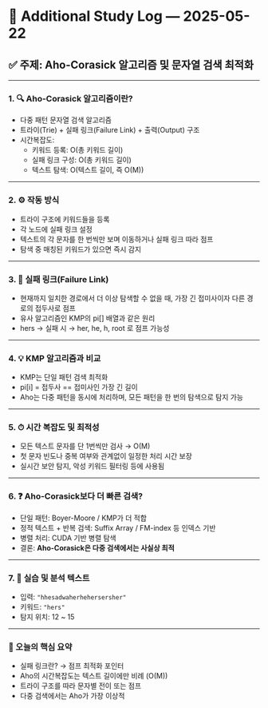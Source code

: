 # 📘 Additional Study Log — 2025-05-22

## ✅ 주제: Aho-Corasick 알고리즘 및 문자열 검색 최적화

---

### 1. 🔍 Aho-Corasick 알고리즘이란?
- 다중 패턴 문자열 검색 알고리즘
- 트라이(Trie) + 실패 링크(Failure Link) + 출력(Output) 구조
- 시간복잡도:
  - 키워드 등록: O(총 키워드 길이)
  - 실패 링크 구성: O(총 키워드 길이)
  - 텍스트 탐색: O(텍스트 길이, 즉 O(M))

---

### 2. ⚙️ 작동 방식
- 트라이 구조에 키워드들을 등록
- 각 노드에 실패 링크 설정
- 텍스트의 각 문자를 한 번씩만 보며 이동하거나 실패 링크 따라 점프
- 탐색 중 매칭된 키워드가 있으면 즉시 감지

---

### 3. 📌 실패 링크(Failure Link)
- 현재까지 일치한 경로에서 더 이상 탐색할 수 없을 때, 가장 긴 접미사이자 다른 경로의 접두사로 점프
- 유사 알고리즘인 KMP의 pi[] 배열과 같은 원리
- hers → 실패 시 → her, he, h, root 로 점프 가능성

---

### 4. 💡 KMP 알고리즘과 비교
- KMP는 단일 패턴 검색 최적화
- pi[i] = 접두사 == 접미사인 가장 긴 길이
- Aho는 다중 패턴을 동시에 처리하며, 모든 패턴을 한 번의 탐색으로 탐지 가능

---

### 5. ⏱ 시간 복잡도 및 최적성
- 모든 텍스트 문자를 단 1번씩만 검사 → O(M)
- 첫 문자 빈도나 중복 여부와 관계없이 일정한 처리 시간 보장
- 실시간 보안 탐지, 악성 키워드 필터링 등에 사용됨

---

### 6. ❓ Aho-Corasick보다 더 빠른 검색?
- 단일 패턴: Boyer-Moore / KMP가 더 적합
- 정적 텍스트 + 반복 검색: Suffix Array / FM-index 등 인덱스 기반
- 병렬 처리: CUDA 기반 병렬 탐색
- 결론: **Aho-Corasick은 다중 검색에서는 사실상 최적**

---

### 7. 🧠 실습 및 분석 텍스트
- 입력: `"hhesadwaherhehersersher"`
- 키워드: `"hers"`
- 탐지 위치: 12 ~ 15

---

### 📝 오늘의 핵심 요약
- 실패 링크란? → 점프 최적화 포인터
- Aho의 시간복잡도는 텍스트 길이에만 비례 (O(M))
- 트라이 구조를 따라 문자별 전이 또는 점프
- 다중 검색에서는 Aho가 가장 이상적


